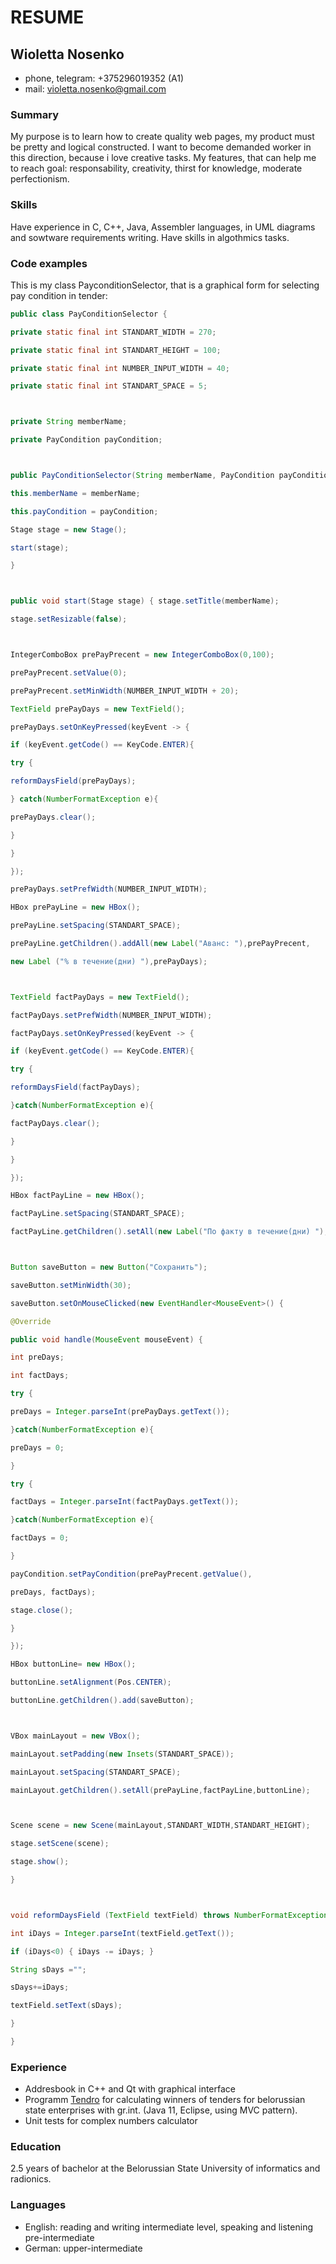 # RESUME 
## Wioletta Nosenko 
* phone, telegram: +375296019352 (A1) 
* mail: violetta.nosenko@gmail.com 
### Summary 
My purpose is to learn how to create quality web pages, my product must be pretty and logical constructed. I want to become demanded worker in this direction, because i love creative tasks. My features, that can help me to reach goal: responsability, creativity, thirst for knowledge, moderate perfectionism. 
### Skills 
Have experience in C, C++, Java, Assembler languages, in UML diagrams and sowtware requirements writing. Have skills in algothmics tasks. 
### Code examples 
This is my class PayconditionSelector, that is a graphical form for selecting pay condition in tender: 

```java 
public class PayConditionSelector { 

private static final int STANDART_WIDTH = 270; 

private static final int STANDART_HEIGHT = 100; 

private static final int NUMBER_INPUT_WIDTH = 40; 

private static final int STANDART_SPACE = 5; 



private String memberName; 

private PayCondition payCondition; 



public PayConditionSelector(String memberName, PayCondition payCondition){ 

this.memberName = memberName; 

this.payCondition = payCondition; 

Stage stage = new Stage(); 

start(stage); 

} 



public void start(Stage stage) { stage.setTitle(memberName); 

stage.setResizable(false); 



IntegerComboBox prePayPrecent = new IntegerComboBox(0,100); 

prePayPrecent.setValue(0); 

prePayPrecent.setMinWidth(NUMBER_INPUT_WIDTH + 20); 

TextField prePayDays = new TextField(); 

prePayDays.setOnKeyPressed(keyEvent -> { 

if (keyEvent.getCode() == KeyCode.ENTER){ 

try { 

reformDaysField(prePayDays); 

} catch(NumberFormatException e){ 

prePayDays.clear(); 

} 

} 

}); 

prePayDays.setPrefWidth(NUMBER_INPUT_WIDTH); 

HBox prePayLine = new HBox(); 

prePayLine.setSpacing(STANDART_SPACE); 

prePayLine.getChildren().addAll(new Label("Аванс: "),prePayPrecent, 

new Label ("% в течение(дни) "),prePayDays); 



TextField factPayDays = new TextField(); 

factPayDays.setPrefWidth(NUMBER_INPUT_WIDTH); 

factPayDays.setOnKeyPressed(keyEvent -> { 

if (keyEvent.getCode() == KeyCode.ENTER){ 

try { 

reformDaysField(factPayDays); 

}catch(NumberFormatException e){ 

factPayDays.clear(); 

} 

} 

}); 

HBox factPayLine = new HBox(); 

factPayLine.setSpacing(STANDART_SPACE); 

factPayLine.getChildren().setAll(new Label("По факту в течение(дни) "), factPayDays); 



Button saveButton = new Button("Сохранить"); 

saveButton.setMinWidth(30); 

saveButton.setOnMouseClicked(new EventHandler<MouseEvent>() { 

@Override 

public void handle(MouseEvent mouseEvent) { 

int preDays; 

int factDays; 

try { 

preDays = Integer.parseInt(prePayDays.getText()); 

}catch(NumberFormatException e){ 

preDays = 0; 

} 

try { 

factDays = Integer.parseInt(factPayDays.getText()); 

}catch(NumberFormatException e){ 

factDays = 0; 

} 

payCondition.setPayCondition(prePayPrecent.getValue(), 

preDays, factDays); 

stage.close(); 

} 

}); 

HBox buttonLine= new HBox(); 

buttonLine.setAlignment(Pos.CENTER); 

buttonLine.getChildren().add(saveButton); 



VBox mainLayout = new VBox(); 

mainLayout.setPadding(new Insets(STANDART_SPACE)); 

mainLayout.setSpacing(STANDART_SPACE); 

mainLayout.getChildren().setAll(prePayLine,factPayLine,buttonLine); 



Scene scene = new Scene(mainLayout,STANDART_WIDTH,STANDART_HEIGHT); 

stage.setScene(scene); 

stage.show(); 

} 



void reformDaysField (TextField textField) throws NumberFormatException { 

int iDays = Integer.parseInt(textField.getText()); 

if (iDays<0) { iDays -= iDays; } 

String sDays =""; 

sDays+=iDays; 

textField.setText(sDays); 

} 

} 
``` 
### Experience 
* Addresbook in C++ and Qt with graphical interface 
* Programm [Tendro](https://github.com/WioWio/Tendro) for calculating winners of tenders for belorussian state enterprises with gr.int. (Java 11, Eclipse, using MVC pattern). 
* Unit tests for complex numbers calculator 
### Education 
2.5 years of bachelor at the Belorussian State University of informatics and radionics. 
### Languages 
* English: reading and writing intermediate level, speaking and listening pre-intermediate 
* German: upper-intermediate
